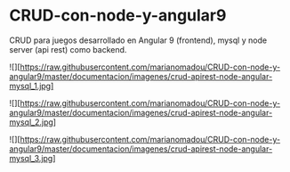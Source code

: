 # CRUD-con-node-y-angular9
CRUD para juegos desarrollado en Angular 9 (frontend), mysql y node server (api rest) como backend.

![][https://raw.githubusercontent.com/marianomadou/CRUD-con-node-y-angular9/master/documentacion/imagenes/crud-apirest-node-angular-mysql_1.jpg]

![][https://raw.githubusercontent.com/marianomadou/CRUD-con-node-y-angular9/master/documentacion/imagenes/crud-apirest-node-angular-mysql_2.jpg]

![][https://raw.githubusercontent.com/marianomadou/CRUD-con-node-y-angular9/master/documentacion/imagenes/crud-apirest-node-angular-mysql_3.jpg]